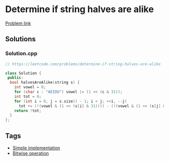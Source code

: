# Determine if string halves are alike

[Problem link](https://leetcode.com/problems/determine-if-string-halves-are-alike)

## Solutions


### Solution.cpp
```cpp
// https://leetcode.com/problems/determine-if-string-halves-are-alike

class Solution {
 public:
  bool halvesAreAlike(string s) {
    int vowel = 0;
    for (char c : "AEIOU") vowel |= (1 << (c & 31));
    int tot = 0;
    for (int i = 0, j = s.size() - 1; i < j; ++i, --j)
      tot += (!(vowel & (1 << (s[i] & 31)))) - (!(vowel & (1 << (s[j] & 31))));
    return !tot;
  }
};
```
## Tags

* [Simple implementation](/README.md#Simple_implementation)
* [Bitwise operation](/README.md#Bitwise_operation)
